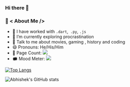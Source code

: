 ### Hi there 👋

### 🤵 < About Me />
- 🤔 I have worked with  ```.dart```,``` .py```, ```.js```
- 🌱 I’m currently exploring procrastination
- 💬 Talk to me about movies, gaming , history and coding
- 😄 Pronouns: He/His/Him
- 🧮 Page Count: <img src="https://visitor-badge.laobi.icu/badge?page_id=maa-atk">
- 🗰  Mood Meter: <img src="https://img.shields.io/badge/-🎃%20Mood:%20Happy-black?">

[![Top Langs](https://github-readme-stats.vercel.app/api/top-langs/?username=maa-atk&exclude_repo=ANN,CNN,github-readme-stats,maa-atk.github.io)](https://github.com/maa-atk/github-readme-stats)

![Abhishek's GitHub stats](https://github-readme-stats.vercel.app/api?username=maa-atk&show_icons=true&theme=radical)


<!--
**maa-atk/maa-atk** is a ✨ _special_ ✨ repository because its `README.md` (this file) appears on your GitHub profile.

Here are some ideas to get you started:

- 🔭 I’m currently working on ...
- 🌱 I’m currently learning ...
- 👯 I’m looking to collaborate on ...
- 🤔 I’m looking for help with ...
- 💬 Ask me about ...
- 📫 How to reach me: ...
- 😄 Pronouns: ...
- ⚡ Fun fact: ...
-->
